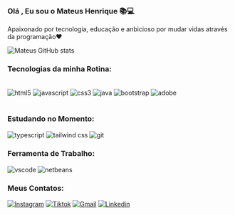 ### Olá , Eu sou o Mateus Henrique 📚💻
   Apaixonado por tecnologia, educação e anbicioso por mudar vidas através da programação❤️

![Mateus GitHub stats](https://github-readme-stats.vercel.app/api?username=Mateus-has&show_icons=true&theme=highcontrast)

### Tecnologias da minha Rotina:
<div style="display: inline_block"><br/> 
    <img align="center" alt="html5" src="https://img.shields.io/badge/HTML5-E34F26?style=for-the-badge&logo=html5&logoColor=white"/>
    <img align="center" alt="javascript" src="https://img.shields.io/badge/JavaScript-F7DF1E?style=for-the-badge&logo=javascript&logoColor=black"/>
    <img align="center" alt="css3" src="https://img.shields.io/badge/CSS3-1572B6?style=for-the-badge&logo=css3&logoColor=white"/>
    <img align="center" alt="java" src="https://img.shields.io/badge/Java-ED8B00?style=for-the-badge&logo=openjdk&logoColor=white"/>
       <img align="center" alt="bootstrap" src="https://img.shields.io/badge/Bootstrap-563D7C?style=for-the-badge&logo=bootstrap&logoColor=white"/> 
       <img align="center" alt="adobe" src="https://img.shields.io/badge/Adobe%20XD-470137?style=for-the-badge&logo=Adobe%20XD&logoColor=#FF61F6"/> 
</div><br/>

### Estudando no Momento:
<div style="display: inline_block">
    <img align="center" alt="typescript" src="https://img.shields.io/badge/TypeScript-007ACC?style=for-the-badge&logo=typescript&logoColor=white"/>
    <img align="center" alt="tailwind css" src="https://img.shields.io/badge/Tailwind_CSS-38B2AC?style=for-the-badge&logo=tailwind-css&logoColor=white"/>
    <img align="center" alt="git" src="https://img.shields.io/badge/GIT-E44C30?style=for-the-badge&logo=git&logoColor=white"/>
</div>

### Ferramenta de Trabalho:
<div style="display: inline_block">
     <img align="center" alt="vscode" src="https://img.shields.io/badge/Visual_Studio_Code-0078D4?style=for-the-badge&logo=visual%20studio%20code&logoColor=white"/>
     <img align="center" alt="netbeans" src="https://img.shields.io/badge/apache%20netbeans-1B6AC6?style=for-the-badge&logo=apache%20netbeans%20IDE&logoColor=white"/>
</div>

### Meus Contatos:
[![Instagram](https://img.shields.io/badge/Instagram-E4405F?style=for-the-badge&logo=instagram&logoColor=white)](https://www.instagram.com/)
[![Tiktok](https://img.shields.io/badge/TikTok-000000?style=for-the-badge&logo=tiktok&logoColor=white)](https://www.tiktok.com/@mateusxbx)
[![Gmail](https://img.shields.io/badge/Gmail-D14836?style=for-the-badge&logo=gmail&logoColor=white)](https://mail.google.com/mail/u/0/?hl=pt-BR#inbox)
[![Linkedin](https://img.shields.io/badge/LinkedIn-0077B5?style=for-the-badge&logo=linkedin&logoColor=white)](https://www.linkedin.com/home?mcid=6821526239111716925&gclid=CjwKCAiA-8SdBhBGEiwAWdgtcNjTrdbrvkpMbI61pR0Uvthq4RDktn_o-3gYhZ4ZN3ctmf4iod30iBoCm3kQAvD_BwE&cid=&src=go-pa&gclsrc=aw%2Eds&trk=sem-ga_campid%2E12619604099_asid%2E122510712920_crid%2E509739556235_kw%2Elinked_d%2Ec_tid%2Ekwd-103941963_n%2Eg_mt%2Ee_geo%2E1031432&originalSubdomain=br)


